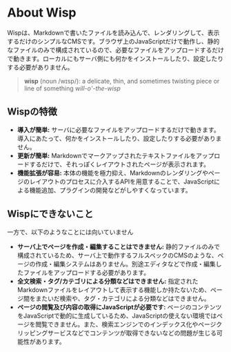 # About Wisp

Wispは、Markdownで書いたファイルを読み込んで、レンダリングして、表示するだけのシンプルなCMSです。ブラウザ上のJavaScriptだけで動作し、静的なファイルのみで構成されているので、必要なファイルをアップロードするだけで動きます。ローカルにもサーバ側にも何かをインストールしたり、設定したりする必要がありません。

> **wisp** (noun /wɪsp/):
> a delicate, thin, and sometimes twisting piece or line of something
> *will-o'-the-wisp*

## Wispの特徴

- **導入が簡単:**
  サーバに必要なファイルをアップロードするだけで動きます。導入にあたって、何かをインストールしたり、設定したりする必要がありません。
- **更新が簡単:**
  Markdownでマークアップされたテキストファイルをアップロードするだけで、それっぽくレイアウトされたページが表示されます。
- **機能拡張が容易:**
  本体の機能を極力抑え、Markdownのレンダリングやページのレイアウトのプロセスに介入するAPIを用意することで、JavaScriptによる機能追加、プラグインの開発などがしやすくなっています。

## Wispにできないこと
一方で、以下のようなことには向いていません

- **サーバ上でページを作成・編集することはできません:** 
  静的ファイルのみで構成されているため、サーバ上で動作するフルスペックのCMSのような、ページの作成・編集システムはありません。別途エディタなどで作成・編集したファイルをアップロードする必要があります。
- **全文検索・タグ/カテゴリによる分類などはできません:**
  指定されたMarkdownファイルをレイアウトして表示する機能しか持たないため、ページ間をまたいだ検索や、タグ・カテゴリによる分類などはできません。
- **ページの閲覧及び内容の取得にJavaScriptが必要です:**
  ページのコンテンツをJavaScriptで動的に生成しているため、JavaScriptの使えない環境ではページを閲覧できません。また、検索エンジンでのインデックス化やページクリッピングサービスなどでコンテンツが取得できないなどの問題が生じる可能性があります。